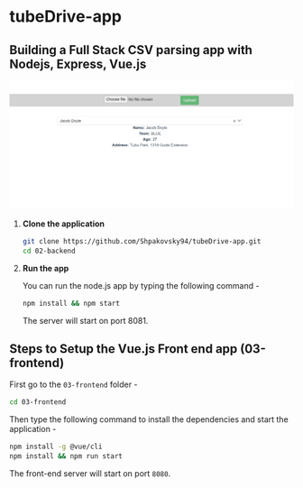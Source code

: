 # tubeDrive-app
## Building a Full Stack CSV parsing app with Nodejs, Express, Vue.js

![App Screenshot](screenshot.png)

1. **Clone the application**

	```bash
	git clone https://github.com/Shpakovsky94/tubeDrive-app.git
	cd 02-backend
	```

2. **Run the app**

	You can run the node.js app by typing the following command -

	```bash
	npm install && npm start

	```

	The server will start on port 8081.

## Steps to Setup the Vue.js Front end app (03-frontend)

First go to the `03-frontend` folder -

```bash
cd 03-frontend
```

Then type the following command to install the dependencies and start the application -

```bash
npm install -g @vue/cli
npm install && npm run start
```

The front-end server will start on port `8080`.
